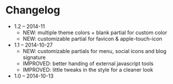 # Changelog

* 1.2 – 2014-11
    * NEW: multiple theme colors + blank partial for custom color
    * NEW: customizable partial for favicon & apple-touch-icon
* 1.1 – 2014-10-27
    * NEW: customizable partials for menu, social icons and blog signature
    * IMPROVED: better handing of external javascript tools
    * IMPROVED: little tweaks in the style for a cleaner look
* 1.0 – 2014-10-13
